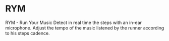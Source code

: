 # RYM
RYM - Run Your Music Detect in real time the steps with an in-ear microphone. Adjust the tempo of the music listened by the runner according to his steps cadence.
